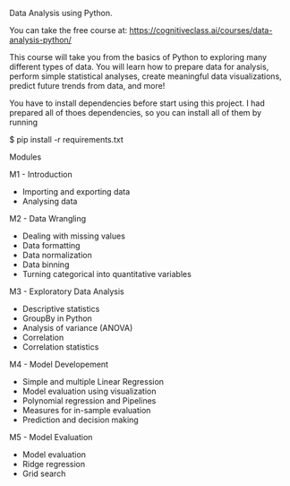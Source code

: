 Data Analysis using Python.

You can take the free course at:
https://cognitiveclass.ai/courses/data-analysis-python/


This course will take you from the basics of Python to exploring many different types of data. You will learn how to prepare data for analysis, perform simple statistical analyses, create meaningful data visualizations, predict future trends from data, and more! 


You have to install dependencies before start using this project.
I had prepared all of thoes dependencies, so you can install all of them by running

$ pip install -r requirements.txt



Modules

M1 - Introduction 
+ Importing and exporting data
+ Analysing data

M2 - Data Wrangling
+ Dealing with missing values
+ Data formatting
+ Data normalization
+ Data binning
+ Turning categorical into quantitative variables

M3 - Exploratory Data Analysis
+ Descriptive statistics
+ GroupBy in Python
+ Analysis of variance (ANOVA)
+ Correlation
+ Correlation statistics

M4 - Model Developement
+ Simple and multiple Linear Regression
+ Model evaluation using visualization
+ Polynomial regression and Pipelines
+ Measures for in-sample evaluation
+ Prediction and decision making

M5 - Model Evaluation
+ Model evaluation
+ Ridge regression
+ Grid search

